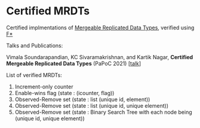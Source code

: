 # Certified MRDTs

Certified implmentations of [Mergeable Replicated Data Types](https://dl.acm.org/doi/10.1145/3360580), verified using [F*](https://www.fstar-lang.org/)


Talks and Publications:

Vimala Soundarapandian, KC Sivaramakrishnan, and Kartik Nagar, **Certified Mergeable Replicated Data Types** (PaPoC 2021) [[talk](https://youtu.be/6TTRv5rLI-8)]

List of verified MRDTs:

1. Increment-only counter
2. Enable-wins flag (state : (icounter, flag))
3. Observed-Remove set (state : list (unique id, element))
4. Observed-Remove set (state : list (unique id, unique element))
5. Observed-Remove set (state : Binary Search Tree with each node being (unique id, unique element))
